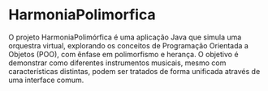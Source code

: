 # HarmoniaPolimorfica
 O projeto HarmoniaPolimórfica é uma aplicação Java que simula uma orquestra virtual, explorando os conceitos de Programação Orientada a Objetos (POO), com ênfase em polimorfismo e herança. O objetivo é demonstrar como diferentes instrumentos musicais, mesmo com características distintas, podem ser tratados de forma unificada através de uma interface comum.
